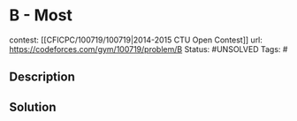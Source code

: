 # B - Most

contest: [[CFICPC/100719/100719|2014-2015 CTU Open Contest]]
url: https://codeforces.com/gym/100719/problem/B
Status: #UNSOLVED
Tags: #

## Description

## Solution

